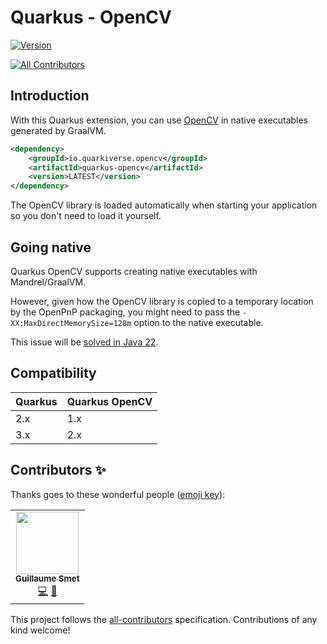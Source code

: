 # Quarkus - OpenCV

[![Version](https://img.shields.io/maven-central/v/io.quarkiverse.opencv/quarkus-opencv?logo=apache-maven&style=for-the-badge)](https://search.maven.org/artifact/io.quarkiverse.opencv/quarkus-opencv)
<!-- ALL-CONTRIBUTORS-BADGE:START - Do not remove or modify this section -->
[![All Contributors](https://img.shields.io/badge/all_contributors-1-orange.svg?style=for-the-badge)](#contributors-)
<!-- ALL-CONTRIBUTORS-BADGE:END -->

## Introduction

With this Quarkus extension, you can use [OpenCV](https://opencv.org/) in native executables generated by GraalVM.

```xml
<dependency>
    <groupId>io.quarkiverse.opencv</groupId>
    <artifactId>quarkus-opencv</artifactId>
    <version>LATEST</version>
</dependency>
```

The OpenCV library is loaded automatically when starting your application so you don't need to load it yourself.

## Going native

Quarkus OpenCV supports creating native executables with Mandrel/GraalVM.

However, given how the OpenCV library is copied to a temporary location by the OpenPnP packaging, you might need to pass the `-XX:MaxDirectMemorySize=128m` option to the native executable.

This issue will be [solved in Java 22](https://bugs.openjdk.org/browse/JDK-8316156).

## Compatibility

| Quarkus | Quarkus OpenCV |
|---------|----------------|
| 2.x     | 1.x            |
| 3.x     | 2.x            |

## Contributors ✨

Thanks goes to these wonderful people ([emoji key](https://allcontributors.org/docs/en/emoji-key)):

<!-- ALL-CONTRIBUTORS-LIST:START - Do not remove or modify this section -->
<!-- prettier-ignore-start -->
<!-- markdownlint-disable -->
<table>
  <tr>
    <td align="center"><a href="https://www.redhat.com/"><img src="https://avatars.githubusercontent.com/u/1279749?v=4?s=100" width="100px;" alt=""/><br /><sub><b>Guillaume Smet</b></sub></a><br /><a href="https://github.com/quarkiverse/quarkus-opencv/commits?author=gsmet" title="Code">💻</a> <a href="#maintenance-gsmet" title="Maintenance">🚧</a></td>
  </tr>
</table>

<!-- markdownlint-restore -->
<!-- prettier-ignore-end -->

<!-- ALL-CONTRIBUTORS-LIST:END -->

This project follows the [all-contributors](https://github.com/all-contributors/all-contributors) specification. Contributions of any kind welcome!
